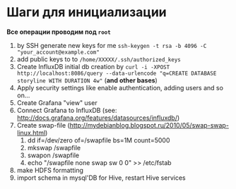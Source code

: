 # Шаги для инициализации

__Все операции проводим под `root`__

1. by SSH generate new keys for me `ssh-keygen -t rsa -b 4096 -C "your_account@example.com"`
1. add public keys to to `/home/ХХХХХ/.ssh/authorized_keys`
1. Create InfluxDB initial db creation by `curl -i -XPOST http://localhost:8086/query --data-urlencode "q=CREATE DATABASE storyline WITH DURATION 4w"` (**and other bases**)
1. Apply security settings like enable authentication, adding users and so on...
1. Create Grafana "view" user
1. Connect Grafana to InfluxDB (see: http://docs.grafana.org/features/datasources/influxdb/)
1. Create swap-file (http://mydebianblog.blogspot.ru/2010/05/swap-swap-linux.html)
	1. dd if=/dev/zero of=/swapfile bs=1M count=5000
	1. mkswap /swapfile
	1. swapon /swapfile
	1. echo "/swapfile none swap sw 0 0" >> /etc/fstab
1. make HDFS formatting
1. import schema in mysql'DB for Hive, restart Hive services
